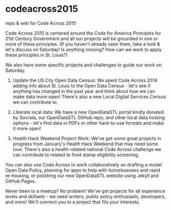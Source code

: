 # codeacross2015
repo &amp; wiki for Code Across 2015

Code Across 2015 is centered around the Code for America Principles for 21st Century Government and all our projects will be grounded in one or more of these principles. (If you haven't already seen them, take a look & let's discuss on Saturday!  Is anything missing? How can we work to apply these principles in St. Louis?)

We also have some specific projects and challenges to guide our work on Saturday. 

1) Update the US City Open Data Census: We spent Code Across 2014 adding info about St. Louis to the Open Data Census - let's see if anything has changed in the past year and think about how we can make data more open!  There's also a new Local Digital Services Census we can contribute to.

2) Liberate local data: We have a new OpenDataSTL portal kindly donated by Socrata, our OpenDataSTL GitHub repo, and other local data hosting options - let's find data in PDFs or other hard-to-use formats and make it more open!

3) Health Hack Weekend Project Work: We've got some great projects in progress from January's Health Hack Weekend that may need some love. There's also a health-related national Code Across challenge we can contribute to related to food stamp eligibility screening.

You can also use Code Across to work collaboratively on drafting a model Open Data Policy, planning for apps to help with homelessness and rapid re-housing, or polishing our new OpenDataSTL website using Jekyll and GitHub Pages. 

Never been to a meetup?  No problem!  We've got projects for all experience levels and skillsets - we need writers, public policy enthusiasts, developers, and more!  We'll connect you to a project that fits your interests.
